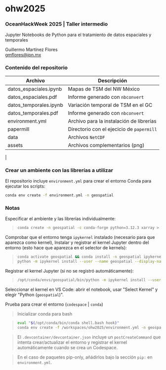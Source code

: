 # ohw2025

### OceanHackWeek 2025 | Taller intermedio
Jupyter Notebooks de Python para el tratamiento de datos espaciales y temporales

Guillermo Martínez Flores<br>
gmflores@ipn.mx

### Contenido del repositorio
| Archivo | Descripción |
|---|---|
| datos_espaciales.ipynb | Mapas de TSM del NW México |
| datos_espaciales.pdf | Informe generado con `nbconvert` |
| datos_temporales.ipynb | Variación temporal de TSM en el GC |
| datos_temporales.pdf | Informe generado con `nbconvert`|
| environment.yml | Archivo para la instalación de librerías |
| papermill | Directorio con el ejecicio de `papermill`|
| data | Archivos `NetCDF`|
| assets | Archivos complementarios (png) |
|

### Crear un ambiente con las librerías a utilizar

El repositorio incluye `environment.yml` para crear el entorno Conda para ejecutar los scripts:

```bash
conda env create -f environment.yml -n geospatial
```

### Notas

Especificar el ambiente y las librerías individualmente:
>
>```bash
>conda create -n geospatial -c conda-forge python=3.12.3 xarray > matplotlib cartopy cmocean -y
>```

Comprobar que el entorno tenga `ipykernel` instalado (necesario para que aparezca como kernel), Instalar y registrar el kernel Jupyter dentro del entorno (esto hace que aparezca en el selector de kernels):

>```bash
>conda activate geospatial && conda install -n geospatial ipykernel -y
>python -m ipykernel install --user --name geospatial --display-name > "Python (geospatial)"
>```

Registrar el kernel Jupyter (si no se registró automáticamente):

>```bash
>/opt/conda/envs/geospatial/bin/python -m ipykernel install --user --name >geospatial --display-name "Python (geospatial)"
>```

Seleccionar el kernel en VS Code: abrir el notebook, usar "Select Kernel" y elegir "Python (`geospatial`)".

Prueba para crear el entorno (`codespace` | `conda`)

>Inicializar conda para bash

>```bash
>eval "$(/opt/conda/bin/conda shell.bash hook)"
>conda env create -f /workspaces/ohw2025/environment.yml -n geospatial || conda env update -f /workspaces/ohw2025/environment.yml -n geospatial
>```

>El `.devcontainer/devcontainer.json` incluye un `postCreateCommand` que intenta crear/actualizar el entorno y registrar el kernel automáticamente cuando se crea un Codespace.

>En el caso de paquetes pip-only, añádirlos bajo la sección `pip:` en `environment.yml`.
